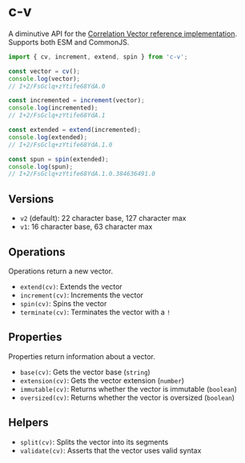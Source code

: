 # c-v

A diminutive API for the [Correlation Vector reference implementation](https://github.com/microsoft/CorrelationVector-JavaScript). Supports both ESM and CommonJS.

```ts
import { cv, increment, extend, spin } from 'c-v';

const vector = cv();
console.log(vector);
// I+2/FsGclq+zYtife68YdA.0

const incremented = increment(vector);
console.log(incremented);
// I+2/FsGclq+zYtife68YdA.1

const extended = extend(incremented);
console.log(extended);
// I+2/FsGclq+zYtife68YdA.1.0

const spun = spin(extended);
console.log(spun);
// I+2/FsGclq+zYtife68YdA.1.0.384636491.0
```

## Versions

- `v2` (default): 22 character base, 127 character max
- `v1`: 16 character base, 63 character max

## Operations

Operations return a new vector.

- `extend(cv)`: Extends the vector
- `increment(cv)`: Increments the vector
- `spin(cv)`: Spins the vector
- `terminate(cv)`: Terminates the vector with a `!`

## Properties

Properties return information about a vector.

- `base(cv)`: Gets the vector base (`string`)
- `extension(cv)`: Gets the vector extension (`number`)
- `immutable(cv)`: Returns whether the vector is immutable (`boolean`)
- `oversized(cv)`: Returns whether the vector is oversized (`boolean`)

## Helpers

- `split(cv)`: Splits the vector into its segments
- `validate(cv)`: Asserts that the vector uses valid syntax

